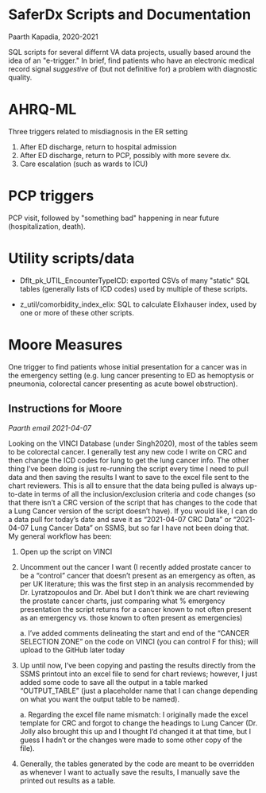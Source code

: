 # SaferDx Scripts and Documentation

Paarth Kapadia, 2020-2021

SQL scripts for several differnt VA data projects, usually based
around the idea of an "e-trigger." In brief, find patients who have an
electronic medical record signal *suggestive* of (but not definitive
for) a problem with diagnostic quality.

# AHRQ-ML

Three triggers related to misdiagnosis in the ER setting

1. After ED discharge, return to hospital admission
2. After ED discharge, return to PCP, possibly with more severe dx.
3. Care escalation (such as wards to ICU)

# PCP triggers

PCP visit, followed by "something bad" happening in near future
(hospitalization, death).

# Utility scripts/data

- Dflt_pk_UTIL_EncounterTypeICD: exported CSVs of many "static" SQL
  tables (generally lists of ICD codes) used by multiple of these
  scripts.

- z_util/comorbidity_index_elix: SQL to calculate Elixhauser index,
  used by one or more of these other scripts.




# Moore Measures

One trigger to find patients whose initial presentation for a cancer
was in the emergency setting (e.g. lung cancer presenting to ED as
hemoptysis or pneumonia, colorectal cancer presenting as acute bowel
obstruction).




## Instructions for Moore

*Paarth email 2021-04-07*

Looking on the VINCI Database (under Singh2020), most of the tables seem to be colorectal cancer.  I generally test any new code I write on CRC and then change the ICD codes for lung to get the lung cancer info.  The other thing I’ve been doing is just re-running the script every time I need to pull data and then saving the results I want to save to the excel file sent to the chart reviewers.  This is all to ensure that the data being pulled is always up-to-date in terms of all the inclusion/exclusion criteria and code changes (so that there isn’t a CRC version of the script that has changes to the code that a Lung Cancer version of the script doesn’t have).  If you would like, I can do a data pull for today’s date and save it as “2021-04-07 CRC Data” or “2021-04-07 Lung Cancer Data” on SSMS, but so far I have not been doing that.  My general workflow has been:

1. Open up the script on VINCI

2. Uncomment out the cancer I want (I recently added prostate cancer to be a “control” cancer that doesn’t present as an emergency as often, as per UK literature; this was the first step in an analysis recommended by Dr. Lyratzopoulos and Dr. Abel but I don’t think we are chart reviewing the prostate cancer charts, just comparing what % emergency presentation the script returns for a cancer known to not often present as an emergency vs. those known to often present as emergencies)

    a. I’ve added comments delineating the start and end of the “CANCER SELECTION ZONE” on the code on VINCI (you can control F for this); will upload to the GitHub later today

3. Up until now, I’ve been copying and pasting the results directly from the SSMS printout into an excel file to send for chart reviews; however, I just added some code to save all the output in a table marked “OUTPUT_TABLE” (just a placeholder name that I can change depending on what you want the output table to be named).

    a. Regarding the excel file name mismatch: I originally made the excel template for CRC and forgot to change the headings to Lung Cancer (Dr. Jolly also brought this up and I thought I’d changed it at that time, but I guess I hadn’t or the changes were made to some other copy of the file).

4. Generally, the tables generated by the code are meant to be overridden as whenever I want to actually save the results, I manually save the printed out results as a table.

